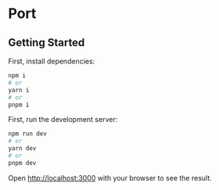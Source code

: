 # Port

## Getting Started

First, install dependencies:

```bash
npm i
# or
yarn i
# or
pnpm i
```

First, run the development server:

```bash
npm run dev
# or
yarn dev
# or
pnpm dev
```

Open [http://localhost:3000](http://localhost:3000) with your browser to see the result.
